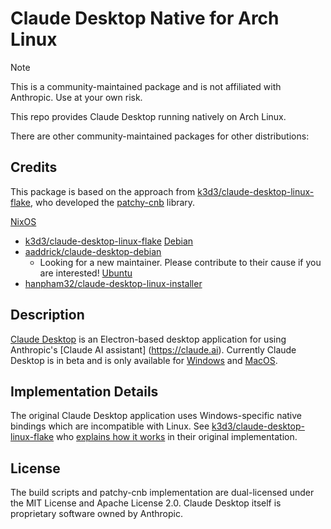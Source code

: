 # Claude Desktop Native for Arch Linux

>[!NOTE]
> This is a community-maintained package and is not affiliated with Anthropic. Use at your own risk.

This repo provides Claude Desktop running natively on Arch Linux.

There are other community-maintained packages for other distributions:

## Credits

This package is based on the approach from [k3d3/claude-desktop-linux-flake](https://github.com/k3d3/claude-desktop-linux-flake), who developed the [patchy-cnb](https://github.com/k3d3/claude-desktop-linux-flake/tree/main/patchy-cnb) library.

[NixOS](https://github.com/k3d3/claude-desktop-linux-flake)

- [k3d3/claude-desktop-linux-flake](https://github.com/k3d3/claude-desktop-linux-flake)
  [Debian](https://github.com/aaddrick/claude-desktop-debian)
- [aaddrick/claude-desktop-debian](https://github.com/aaddrick/claude-desktop-debian)
  - Looking for a new maintainer. Please contribute to their cause if you are interested!
    [Ubuntu](https://github.com/hanpham32/claude-desktop-linux-installer)
- [hanpham32/claude-desktop-linux-installer](https://github.com/hanpham32/claude-desktop-linux-installer)

## Description

[Claude Desktop](https://claude.ai/download) is an Electron-based desktop application for using Anthropic's [Claude AI assistant] (<https://claude.ai>). Currently Claude Desktop is in beta and is only available for [Windows](https://storage.googleapis.com/osprey-downloads-c02f6a0d-347c-492b-a752-3e0651722e97/nest-win-x64/Claude-Setup-x64.exe) and [MacOS](https://storage.googleapis.com/osprey-downloads-c02f6a0d-347c-492b-a752-3e0651722e97/nest/Claude.dmg).

## Implementation Details

The original Claude Desktop application uses Windows-specific native bindings which are incompatible with Linux. See [k3d3/claude-desktop-linux-flake](https://github.com/k3d3/claude-desktop-linux-flake) who [explains how it works](https://github.com/k3d3/claude-desktop-linux-flake?tab=readme-ov-file#how-it-works) in their original implementation.

## License

The build scripts and patchy-cnb implementation are dual-licensed under the MIT License and Apache License 2.0. Claude Desktop itself is proprietary software owned by Anthropic.

